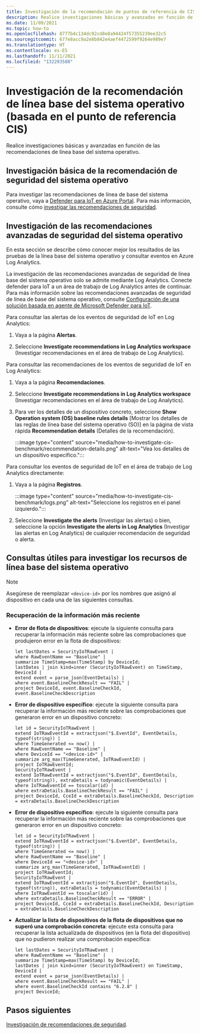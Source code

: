```yaml
---
title: Investigación de la recomendación de puntos de referencia de CIS
description: Realice investigaciones básicas y avanzadas en función de las recomendaciones de línea base del sistema operativo.
ms.date: 11/09/2021
ms.topic: how-to
ms.openlocfilehash: 8777b4c134dc92cd8e8a94424f57355239ee32c5
ms.sourcegitcommit: 677e8acc9a2e8b842e4aef4472599f9264e989e7
ms.translationtype: HT
ms.contentlocale: es-ES
ms.lasthandoff: 11/11/2021
ms.locfileid: "132293580"
---
```

# <a name="investigate-os-baseline-based-on-cis-benchmark-recommendation"></a>Investigación de la recomendación de línea base del sistema operativo (basada en el punto de referencia CIS)

Realice investigaciones básicas y avanzadas en función de las recomendaciones de línea base del sistema operativo.

## <a name="basic-os-baseline-security-recommendation-investigation"></a>Investigación básica de la recomendación de seguridad del sistema operativo  

Para investigar las recomendaciones de línea de base del sistema operativo, vaya a [Defender para IoT en Azure Portal](https://portal.azure.com/#blade/Microsoft_Azure_IoT_Defender/IoTDefenderDashboard/Getting_Started). Para más información, consulte cómo [investigar las recomendaciones de seguridad](quickstart-investigate-security-recommendations.md).

## <a name="advanced-os-baseline-security-recommendation-investigation"></a>Investigación de las recomendaciones avanzadas de seguridad del sistema operativo  

En esta sección se describe cómo conocer mejor los resultados de las pruebas de la línea base del sistema operativo y consultar eventos en Azure Log Analytics.  

La investigación de las recomendaciones avanzadas de seguridad de línea base del sistema operativo solo se admite mediante Log Analytics. Conecte defender para IoT a un área de trabajo de Log Analytics antes de continuar. Para más información sobre las recomendaciones avanzadas de seguridad de línea de base del sistema operativo, consulte [Configuración de una solución basada en agente de Microsoft Defender para IoT](how-to-configure-agent-based-solution.md).

Para consultar las alertas de los eventos de seguridad de IoT en Log Analytics:

1. Vaya a la página **Alertas**.

1. Seleccione **Investigate recommendations in Log Analytics workspace** (Investigar recomendaciones en el área de trabajo de Log Analytics).

Para consultar las recomendaciones de los eventos de seguridad de IoT en Log Analytics:

1. Vaya a la página **Recomendaciones**.

1. Seleccione **Investigate recommendations in Log Analytics workspace** (Investigar recomendaciones en el área de trabajo de Log Analytics).

1. Para ver los detalles de un dispositivo concreto, seleccione **Show Operation system (OS) baseline rules details** [Mostrar los detalles de las reglas de línea base del sistema operativo (SO)] en la página de vista rápida **Recommendation details** (Detalles de la recomendación).

   :::image type="content" source="media/how-to-investigate-cis-benchmark/recommendation-details.png" alt-text="Vea los detalles de un dispositivo específico.":::

Para consultar los eventos de seguridad de IoT en el área de trabajo de Log Analytics directamente:

1. Vaya a la página **Registros**.

    :::image type="content" source="media/how-to-investigate-cis-benchmark/logs.png" alt-text="Seleccione los registros en el panel izquierdo.":::

1. Seleccione **Investigate the alerts** (Investigar las alertas) o bien, seleccione la opción **Investigate the alerts in Log Analytics** (Investigar las alertas en Log Analytics) de cualquier recomendación de seguridad o alerta.

## <a name="useful-queries-to-investigate-the-os-baseline-resources"></a>Consultas útiles para investigar los recursos de línea base del sistema operativo

> [!Note]
> Asegúrese de reemplazar `<device-id>` por los nombres que asignó al dispositivo en cada una de las siguientes consultas.

### <a name="retrieve-the-latest-information"></a>Recuperación de la información más reciente

- **Error de flota de dispositivos**: ejecute la siguiente consulta para recuperar la información más reciente sobre las comprobaciones que produjeron error en la flota de dispositivos:

    ```kusto
    let lastDates = SecurityIoTRawEvent |
    where RawEventName == "Baseline" |
    summarize TimeStamp=max(TimeStamp) by DeviceId;
    lastDates | join kind=inner (SecurityIoTRawEvent) on TimeStamp, DeviceId |
    extend event = parse_json(EventDetails) |
    where event.BaselineCheckResult == "FAIL" |
    project DeviceId, event.BaselineCheckId, event.BaselineCheckDescription
    ```

- **Error de dispositivo específico**: ejecute la siguiente consulta para recuperar la información más reciente sobre las comprobaciones que generaron error en un dispositivo concreto:  

    ```kusto
    let id = SecurityIoTRawEvent | 
    extend IoTRawEventId = extractjson("$.EventId", EventDetails, typeof(string)) |
    where TimeGenerated <= now() |
    where RawEventName == "Baseline" |
    where DeviceId == "<device-id>" |
    summarize arg_max(TimeGenerated, IoTRawEventId) |
    project IoTRawEventId;
    SecurityIoTRawEvent |
    extend IoTRawEventId = extractjson("$.EventId", EventDetails, typeof(string)), extraDetails = todynamic(EventDetails) |
    where IoTRawEventId == toscalar(id) |
    where extraDetails.BaselineCheckResult == "FAIL" |
    project DeviceId, CceId = extraDetails.BaselineCheckId, Description = extraDetails.BaselineCheckDescription
    ```

- **Error de dispositivo específico**: ejecute la siguiente consulta para recuperar la información más reciente sobre las comprobaciones que generaron error en un dispositivo concreto:

    ```kusto
    let id = SecurityIoTRawEvent |
    extend IoTRawEventId = extractjson("$.EventId", EventDetails, typeof(string)) |
    where TimeGenerated <= now() |
    where RawEventName == "Baseline" |
    where DeviceId == "<device-id>" |
    summarize arg_max(TimeGenerated, IoTRawEventId) |
    project IoTRawEventId;
    SecurityIoTRawEvent |
    extend IoTRawEventId = extractjson("$.EventId", EventDetails, typeof(string)), extraDetails = todynamic(EventDetails) |
    where IoTRawEventId == toscalar(id) |
    where extraDetails.BaselineCheckResult == "ERROR" |
    project DeviceId, CceId = extraDetails.BaselineCheckId, Description = extraDetails.BaselineCheckDescription
    ```

- **Actualizar la lista de dispositivos de la flota de dispositivos que no superó una comprobación concreta**: ejecute esta consulta para recuperar la lista actualizada de dispositivos (en la flota del dispositivo) que no pudieron realizar una comprobación específica:  

    ```kusto
    let lastDates = SecurityIoTRawEvent |
    where RawEventName == "Baseline" |
    summarize TimeStamp=max(TimeStamp) by DeviceId;
    lastDates | join kind=inner (SecurityIoTRawEvent) on TimeStamp, DeviceId |
    extend event = parse_json(EventDetails) |
    where event.BaselineCheckResult == "FAIL" |
    where event.BaselineCheckId contains "6.2.8" |
    project DeviceId;
    ```

## <a name="next-steps"></a>Pasos siguientes

[Investigación de recomendaciones de seguridad](quickstart-investigate-security-recommendations.md).
